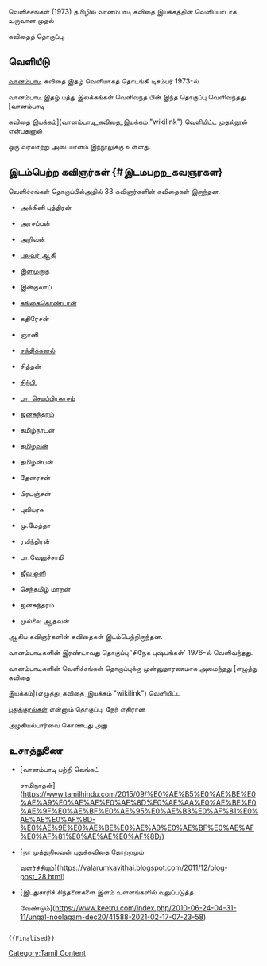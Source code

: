 வெளிச்சங்கள் (1973) தமிழில் வானம்பாடி கவிதை இயக்கத்தின் வெளிப்பாடாக உருவான முதல்
கவிதைத் தொகுப்பு.

## வெளியீடு

[வானம்பாடி](வானம்பாடி "wikilink") கவிதை இதழ் வெளியாகத் தொடங்கி டிசம்பர் 1973-ல்
வானம்பாடி இதழ் பத்து இலக்கங்கள் வெளிவந்த பின் இந்த தொகுப்பு வெளிவந்தது. [வானம்பாடி
கவிதை இயக்கம்](வானம்பாடி_கவிதை_இயக்கம் "wikilink") வெளியிட்ட முதல்நூல் என்பதனால்
ஒரு வரலாற்று அடையாளம் இந்நூலுக்கு உள்ளது.

## இடம்பெற்ற கவிஞர்கள் {#இடமபறற_கவஞரகள}

வெளிச்சங்கள் தொகுப்பில்அதில் 33 கவிஞர்களின் கவிதைகள் இருந்தன.

-   அக்கினி புத்திரன்
-   அரசப்பன்
-   அறிவன்
-   [புலவர் ஆதி](புலவர்_ஆதி "wikilink")
-   [இளமுருகு](இளமுருகு "wikilink")
-   இன்குலாப்
-   [கங்கைகொண்டான்](கங்கைகொண்டான் "wikilink")
-   கதிரேசன்
-   ஞானி
-   [சக்திக்கனல்](சக்திக்கனல் "wikilink")
-   சித்தன்
-   [சிற்பி,](சிற்பி, "wikilink")
-   [பா. செயப்பிரகாசம்](பா._செயப்பிரகாசம் "wikilink")
-   [ஜனசுந்தரம்](ஜனசுந்தரம் "wikilink")
-   தமிழ்நாடன்
-   [தமிழவன்](தமிழவன் "wikilink")
-   தமிழன்பன்
-   தேனரசன்
-   பிரபஞ்சன்
-   புவியரசு
-   மு.மேத்தா
-   ரவீந்திரன்
-   பா.வேலுச்சாமி
-   [ஜீவ ஒளி](ஜீவ_ஒளி "wikilink")
-   செந்தமிழ் மாறன்
-   ஜனசுந்தரம்
-   முல்லை ஆதவன்

ஆகிய கவிஞர்களின் கவிதைகள் இடம்பெற்றிருந்தன.

வானம்பாடிகளின் இரண்டாவது தொகுப்பு 'சிநேக புஷ்பங்கள்\' 1976-ல் வெளிவந்தது.
வானம்பாடிகளின் வெளிச்சங்கள் தொகுப்புக்கு முன்னுதாரணமாக அமைந்தது [எழுத்து கவிதை
இயக்கம்](எழுத்து_கவிதை_இயக்கம் "wikilink") வெளியிட்ட
[புதுக்குரல்கள்](புதுக்குரல்கள் "wikilink") என்னும் தொகுப்பு. நேர் எதிரான
அழகியல்பார்வை கொண்டது அது

## உசாத்துணை

-   [வானம்பாடி பற்றி வெங்கட்
    சாமிநாதன்](https://www.tamilhindu.com/2015/09/%E0%AE%B5%E0%AE%BE%E0%AE%A9%E0%AE%AE%E0%AF%8D%E0%AE%AA%E0%AE%BE%E0%AE%9F%E0%AE%BF%E0%AE%95%E0%AE%B3%E0%AF%81%E0%AE%AE%E0%AF%8D-%E0%AE%9E%E0%AE%BE%E0%AE%A9%E0%AE%BF%E0%AE%AF%E0%AF%81%E0%AE%AE%E0%AF%8D/)
-   [நா முத்துநிலவன் புதுக்கவிதை தோற்றமும்
    வளர்ச்சியும்](https://valarumkavithai.blogspot.com/2011/12/blog-post_28.html)
-   [இடதுசாரிச் சிந்தனைகளை இளம் உள்ளங்களில் வலுப்படுத்த
    வேண்டும்](https://www.keetru.com/index.php/2010-06-24-04-31-11/ungal-noolagam-dec20/41588-2021-02-17-07-23-58)

```{=mediawiki}
{{Finalised}}
```
[Category:Tamil Content](Category:Tamil_Content "wikilink")
